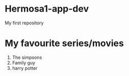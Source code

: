 # Hermosa1-app-dev
My first repository
# My favourite series/movies #
1. The simpsons
2. Family guy
3. harry potter

